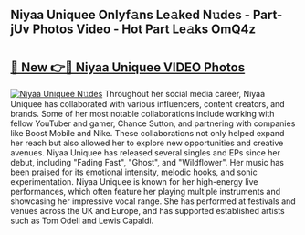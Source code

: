 ## Niyaa Uniquee Onlyf𝚊ns Le𝚊ked N𝚞des - Part-jUv Photos Video - Hot Part Le𝚊ks OmQ4z

# <h2><a href="http://ab50840.deff.icu/?id=Niyaa+Uniquee">🔗 New 👉🔴 Niyaa Uniquee VIDEO Photos</a></h2>

[![Niyaa Uniquee N𝚞des](https://i.imgur.com/rIISA9y.gif)](http://ab50840.deff.icu/?id=Niyaa+Uniquee)
Throughout her social media career, Niyaa Uniquee has collaborated with various influencers, content creators, and brands. Some of her most notable collaborations include working with fellow YouTuber and gamer, Chance Sutton, and partnering with companies like Boost Mobile and Nike. These collaborations not only helped expand her reach but also allowed her to explore new opportunities and creative avenues. Niyaa Uniquee has released several singles and EPs since her debut, including "Fading Fast", "Ghost", and "Wildflower". Her music has been praised for its emotional intensity, melodic hooks, and sonic experimentation. Niyaa Uniquee is known for her high-energy live performances, which often feature her playing multiple instruments and showcasing her impressive vocal range. She has performed at festivals and venues across the UK and Europe, and has supported established artists such as Tom Odell and Lewis Capaldi.
